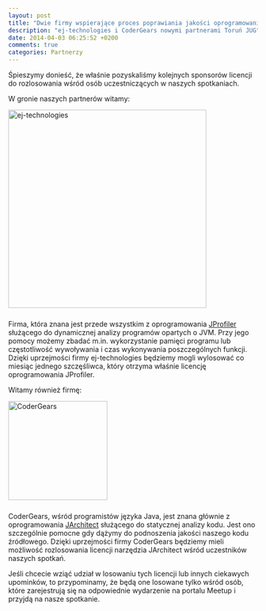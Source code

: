 ```yaml
---
layout: post
title: "Dwie firmy wspierające proces poprawiania jakości oprogramowania naszymi nowymi partnerami"
description: "ej-technologies i CoderGears nowymi partnerami Toruń JUG"
date: 2014-04-03 06:25:52 +0200
comments: true
categories: Partnerzy
---
```

Śpieszymy donieść, że właśnie pozyskaliśmy kolejnych sponsorów licencji do rozlosowania wśród osób uczestniczących w naszych spotkaniach. <!--more-->

W gronie naszych partnerów witamy:

<div class="row text-center">
  <div class="col-xs-12">
    <a class="no-text-decoration" href="https://www.ej-technologies.com" target="_blank" title="ej-technologies">
      <img class="no-border" src="{{ root_url }}/images/partners/ej-technologies.png" alt="ej-technologies" style="width: 400px; padding-bottom: 10px;" />
    </a>  
  </div>
</div>

Firma, która znana jest przede wszystkim z oprogramowania <a href="http://www.ej-technologies.com/products/jprofiler/overview.html" target="_blank">JProfiler</a> służącego do dynamicznej analizy programów opartych o JVM. Przy jego pomocy możemy zbadać m.in. wykorzystanie pamięci programu lub częstotliwość wywoływania i czas wykonywania poszczególnych funkcji. Dzięki uprzejmości firmy ej-technologies będziemy mogli wylosować co miesiąc jednego szczęśliwca, który otrzyma właśnie licencję oprogramowania JProfiler.

Witamy również firmę:

<div class="row text-center">
  <div class="col-xs-12">
    <a class="no-text-decoration" href="http://www.jarchitect.com" target="_blank" title="CoderGears">
      <img class="no-border" src="{{ root_url }}/images/partners/codergears.png" alt="CoderGears" style="width: 200px; padding-bottom: 10px;" />
    </a>  
  </div>
</div>

CoderGears, wśród programistów języka Java, jest znana głównie z oprogramowania <a href="http://www.jarchitect.com" target="_blank">JArchitect</a> służącego do statycznej analizy kodu. Jest ono szczególnie pomocne gdy dążymy do podnoszenia jakości naszego kodu źródłowego. Dzięki uprzejmości firmy CoderGears będziemy mieli możliwość rozlosowania licencji narzędzia JArchitect wśród uczestników naszych spotkań.

Jeśli chcecie wziąć udział w losowaniu tych licencji lub innych ciekawych upominków, to przypominamy, że będą one losowane tylko wśród osób, które zarejestrują się na odpowiednie wydarzenie na portalu Meetup i przyjdą na nasze spotkanie.